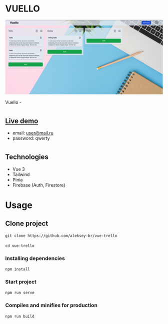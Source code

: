 # VUELLO

![main screen](screenshot.png)

Vuello -

#

## [Live demo](http://example.com/)

- email: user@mail.ru
- password: qwerty

#

## Technologies

- Vue 3
- Tailwind
- Pinia
- Firebase (Auth, Firestore)

#

# Usage

## Clone project

```
git clone https://github.com/aleksey-br/vue-trello

cd vue-trello
```

### Installing dependencies

```
npm install
```

### Start project

```
npm run serve
```

### Compiles and minifies for production

```
npm run build
```
